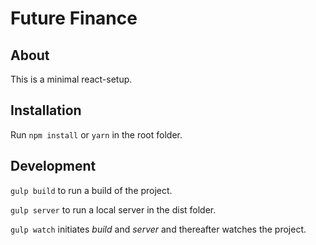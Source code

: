 # Future Finance

## About
This is a minimal react-setup.


## Installation
Run `npm install` or `yarn` in the root folder.

## Development

`gulp build` to run a build of the project.

`gulp server` to run a local server in the dist folder.

`gulp watch` initiates _build_ and _server_ and thereafter watches the project.
